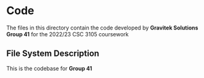 # Code

The files in this directory contain the code developed by **Gravitek Solutions Group 41** for the 2022/23 CSC 3105 coursework

## File System Description

This is the codebase for **Group 41**
